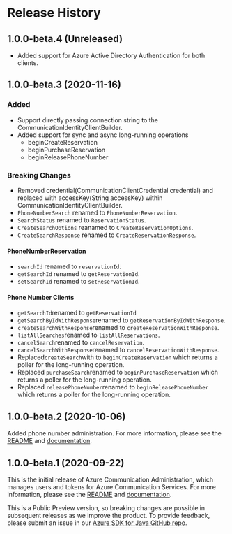 # Release History

## 1.0.0-beta.4 (Unreleased)
- Added support for Azure Active Directory Authentication for both clients.

## 1.0.0-beta.3 (2020-11-16)
### Added
- Support directly passing connection string to the CommunicationIdentityClientBuilder.
- Added support for sync and async long-running operations
    - beginCreateReservation
    - beginPurchaseReservation
    - beginReleasePhoneNumber

### Breaking Changes
- Removed credential(CommunicationClientCredential credential) and replaced with 
accessKey(String accessKey) within CommunicationIdentityClientBuilder.
- `PhoneNumberSearch` renamed to `PhoneNumberReservation`.
- `SearchStatus` renamed to `ReservationStatus`.
- `CreateSearchOptions` reanamed to `CreateReservationOptions`.
- `CreateSearchResponse` renamed to `CreateReservationResponse`.

#### PhoneNumberReservation
- `searchId` renamed to `reservationId`.
- `getSearchId` renamed to `getReservationId`.
- `setSearchId` renamed to `setReservationId`.

#### Phone Number Clients
- `getSearchId`renamed to `getReservationId`
- `getSearchByIdWithResponse`renamed to `getReservationByIdWithResponse`.
- `createSearchWithResponse`renamed to `createReservationWithResponse`.
- `listAllSearches`renamed to `listAllReservations`.
- `cancelSearch`renamed to `cancelReservation`.
- `cancelSearchWithResponse`renamed to `cancelReservationWithResponse`.
- Replaced`createSearch`with to `beginCreateReservation` which returns a poller for the long-running operation.
- Replaced `purchaseSearch`renamed to `beginPurchaseReservation` which returns a poller for the long-running operation.
- Replaced `releasePhoneNumber`renamed to `beginReleasePhoneNumber` which returns a poller for the long-running operation.


## 1.0.0-beta.2 (2020-10-06)
Added phone number administration. For more information, please see the [README][read_me] and [documentation][documentation].

## 1.0.0-beta.1 (2020-09-22)
This is the initial release of Azure Communication Administration, which manages users and tokens for Azure Communication Services. For more information, please see the [README][read_me] and [documentation][documentation].

This is a Public Preview version, so breaking changes are possible in subsequent releases as we improve the product. To provide feedback, please submit an issue in our [Azure SDK for Java GitHub repo](https://github.com/Azure/azure-sdk-for-java/issues).

<!-- LINKS -->
[read_me]: https://github.com/Azure/azure-sdk-for-java/blob/master/sdk/communication/azure-communication-administration/README.md
[documentation]: https://docs.microsoft.com/azure/communication-services/quickstarts/access-tokens?pivots=programming-language-java
